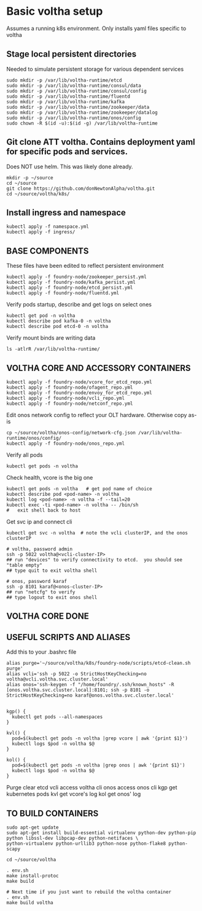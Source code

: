 # Basic voltha setup
Assumes a running k8s environment.  Only installs yaml files specific to voltha


## Stage local persistent directories

Needed to simulate persistent storage for various dependent services
```
sudo mkdir -p /var/lib/voltha-runtime/etcd
sudo mkdir -p /var/lib/voltha-runtime/consul/data
sudo mkdir -p /var/lib/voltha-runtime/consul/config
sudo mkdir -p /var/lib/voltha-runtime/fluentd
sudo mkdir -p /var/lib/voltha-runtime/kafka
sudo mkdir -p /var/lib/voltha-runtime/zookeeper/data
sudo mkdir -p /var/lib/voltha-runtime/zookeeper/datalog
sudo mkdir -p /var/lib/voltha-runtime/onos/config
sudo chown -R $(id -u):$(id -g) /var/lib/voltha-runtime
```

## Git clone ATT voltha.  Contains deployment yaml for specific pods and services.  
Does NOT use helm.
This was likely done already.
```
mkdir -p ~/source
cd ~/source
git clone https://github.com/donNewtonAlpha/voltha.git
cd ~/source/voltha/k8s/
```

## Install ingress and namespace

```
kubectl apply -f namespace.yml 
kubectl apply -f ingress/
```


## BASE COMPONENTS

These files have been edited to reflect persistent environment
```
kubectl apply -f foundry-node/zookeeper_persist.yml
kubectl apply -f foundry-node/kafka_persist.yml
kubectl apply -f foundry-node/etcd_persist.yml
kubectl apply -f foundry-node/fluentd.yml
```

Verify pods startup, describe and get logs on select ones
```
kubectl get pod -n voltha
kubectl describe pod kafka-0 -n voltha
kubectl describe pod etcd-0 -n voltha
```

Verify mount binds are writing data
```
ls -atlrR /var/lib/voltha-runtime/
```


## VOLTHA CORE AND ACCESSORY CONTAINERS 

```
kubectl apply -f foundry-node/vcore_for_etcd_repo.yml
kubectl apply -f foundry-node/ofagent_repo.yml 
kubectl apply -f foundry-node/envoy_for_etcd_repo.yml 
kubectl apply -f foundry-node/vcli_repo.yml 
kubectl apply -f foundry-node/netconf_repo.yml 
```

Edit onos network config to reflect your OLT hardware.  Otherwise copy as-is
```
cp ~/source/voltha/onos-config/network-cfg.json /var/lib/voltha-runtime/onos/config/
kubectl apply -f foundry-node/onos_repo.yml 
```


Verify all pods
```
kubectl get pods -n voltha
```

Check health, vcore is the big one
```
kubectl get pods -n voltha   # get pod name of choice
kubectl describe pod <pod-name> -n voltha
kubectl log <pod-name> -n voltha -f --tail=20
kubectl exec -ti <pod-name> -n voltha -- /bin/sh
#   exit shell back to host
```


Get svc ip and connect cli
```
kubectl get svc -n voltha  # note the vcli clusterIP, and the onos clusterIP

# voltha, password admin
ssh -p 5022 voltha@<vcli-cluster-IP>
## run "devices" to verify connectivity to etcd.  you should see "table empty"
## type quit to exit voltha shell

# onos, password karaf
ssh -p 8101 karaf@<onos-cluster-IP>
## run "netcfg" to verify 
## type logout to exit onos shell
```

## VOLTHA CORE DONE 


## USEFUL SCRIPTS AND ALIASES 

Add this to your .bashrc file

```
alias purge='~/source/voltha/k8s/foundry-node/scripts/etcd-clean.sh purge'
alias vcli='ssh -p 5022 -o StrictHostKeyChecking=no voltha@vcli.voltha.svc.cluster.local'
alias onos='ssh-keygen -f "/home/foundry/.ssh/known_hosts" -R [onos.voltha.svc.cluster.local]:8101; ssh -p 8101 -o StrictHostKeyChecking=no karaf@onos.voltha.svc.cluster.local'


kgp() {
  kubectl get pods --all-namespaces
}

kvl() {
  pod=$(kubectl get pods -n voltha |grep vcore | awk '{print $1}')
  kubectl logs $pod -n voltha $@
}

kol() {
  pod=$(kubectl get pods -n voltha |grep onos | awk '{print $1}')
  kubectl logs $pod -n voltha $@
}
```

Purge clear etcd
vcli access voltha cli
onos access onos cli
kgp get kubernetes pods
kvl get vcore's log
kol get onos' log



## TO BUILD CONTAINERS 

```
sudo apt-get update
sudo apt-get install build-essential virtualenv python-dev python-pip python libssl-dev libpcap-dev python-netifaces \
python-virtualenv python-urllib3 python-nose python-flake8 python-scapy

cd ~/source/voltha

. env.sh
make install-protoc
make build

# Next time if you just want to rebuild the voltha container
. env.sh
make build voltha
```


